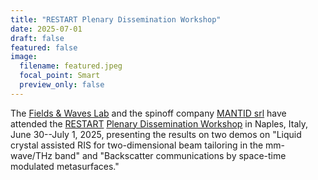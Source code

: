```yaml
---
title: "RESTART Plenary Dissemination Workshop"
date: 2025-07-01
draft: false
featured: false
image:
  filename: featured.jpeg
  focal_point: Smart
  preview_only: false
---
```

The [Fields & Waves Lab](https://fw-lab.org) and the spinoff company [MANTID srl](/spinoff/mantid/) 
have attended the [RESTART](https://www.fondazione-restart.it) [Plenary Dissemination Workshop](https://www.fondazione-restart.it/2025/05/15/restart-plenary-dissemination-workshop-napoli-30-june-2-july-2025/) in Naples, Italy, June 30--July 1, 2025, 
presenting the results on two demos on "Liquid crystal assisted RIS for two-dimensional beam tailoring in the mm-wave/THz band" and "Backscatter communications by
space-time modulated metasurfaces."
